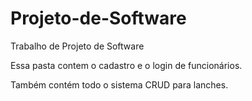 # Projeto-de-Software
Trabalho de Projeto de Software

Essa pasta contem o cadastro e o login de funcionários.

Também contém todo o sistema CRUD para lanches.